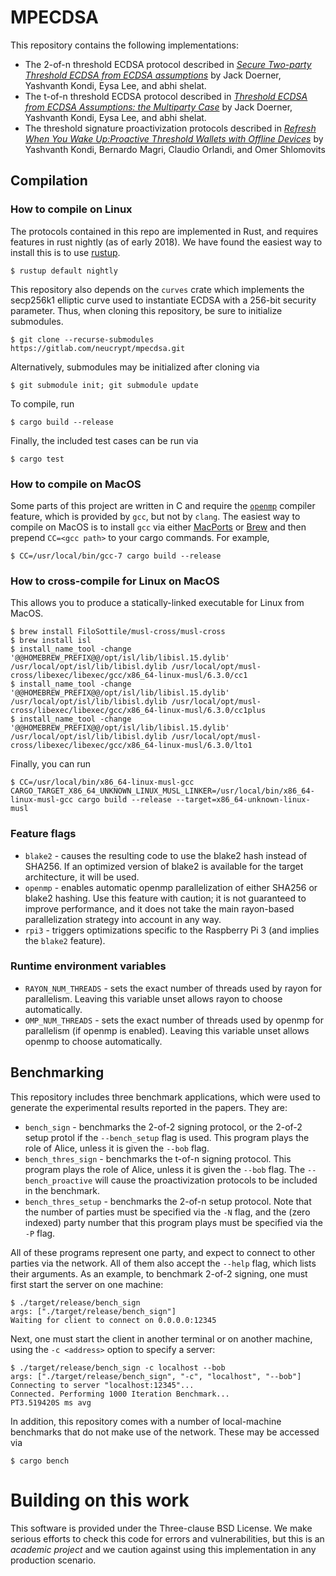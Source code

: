 # MPECDSA

This repository contains the following implementations: 
* The 2-of-n threshold ECDSA protocol described in
[_Secure Two-party Threshold ECDSA from ECDSA assumptions_](https://eprint.iacr.org/2018/499) by Jack Doerner, Yashvanth Kondi, Eysa Lee, and abhi shelat.
* The t-of-n threshold ECDSA protocol described in [_Threshold ECDSA from ECDSA Assumptions: the Multiparty Case_](https://eprint.iacr.org/2019/523) by Jack Doerner, Yashvanth Kondi, Eysa Lee, and abhi shelat.
* The threshold signature proactivization protocols described in [_Refresh When You Wake Up:Proactive Threshold Wallets with Offline Devices_](https://eprint.iacr.org/2019/1328) by Yashvanth Kondi, Bernardo Magri, Claudio Orlandi, and Omer Shlomovits

## Compilation

### How to compile on Linux

The protocols contained in this repo are implemented in Rust, and requires features in rust nightly (as of early 2018).  We have found the easiest way to install this is to use [rustup](https://rustup.rs/).
```
$ rustup default nightly
``` 
This repository also depends on the ```curves``` crate which implements the secp256k1 elliptic curve used to instantiate ECDSA with a 256-bit security parameter. Thus, when cloning this repository, be sure to initialize submodules.
```
$ git clone --recurse-submodules https://gitlab.com/neucrypt/mpecdsa.git
```
Alternatively, submodules may be initialized after cloning via
```
$ git submodule init; git submodule update
```
To compile, run
```
$ cargo build --release
```
Finally, the included test cases can be run via
```
$ cargo test
```

### How to compile on MacOS

Some parts of this project are written in C and require the [```openmp```](https://www.openmp.org/) compiler feature, which is provided by ```gcc```, but not by ```clang```. The easiest way to compile on MacOS is to install ```gcc``` via either [MacPorts](https://www.macports.org/) or [Brew](https://brew.sh/) and then prepend ```CC=<gcc path>``` to your cargo commands. For example,
	
```
$ CC=/usr/local/bin/gcc-7 cargo build --release
```
	
  
### How to cross-compile for Linux on MacOS
This allows you to produce a statically-linked executable for Linux from  MacOS.

```
$ brew install FiloSottile/musl-cross/musl-cross
$ brew install isl
$ install_name_tool -change '@@HOMEBREW_PREFIX@@/opt/isl/lib/libisl.15.dylib' /usr/local/opt/isl/lib/libisl.dylib /usr/local/opt/musl-cross/libexec/libexec/gcc/x86_64-linux-musl/6.3.0/cc1
$ install_name_tool -change '@@HOMEBREW_PREFIX@@/opt/isl/lib/libisl.15.dylib' /usr/local/opt/isl/lib/libisl.dylib /usr/local/opt/musl-cross/libexec/libexec/gcc/x86_64-linux-musl/6.3.0/cc1plus
$ install_name_tool -change '@@HOMEBREW_PREFIX@@/opt/isl/lib/libisl.15.dylib' /usr/local/opt/isl/lib/libisl.dylib /usr/local/opt/musl-cross/libexec/libexec/gcc/x86_64-linux-musl/6.3.0/lto1
```
Finally, you can run
```
$ CC=/usr/local/bin/x86_64-linux-musl-gcc CARGO_TARGET_X86_64_UNKNOWN_LINUX_MUSL_LINKER=/usr/local/bin/x86_64-linux-musl-gcc cargo build --release --target=x86_64-unknown-linux-musl
``` 


### Feature flags
* ```blake2``` - causes the resulting code to use the blake2 hash instead of SHA256. If an optimized version of blake2 is available for the target architecture, it will be used.
* ```openmp``` - enables automatic openmp parallelization of either SHA256 or blake2 hashing. Use this feature with caution; it is not guaranteed to improve performance, and it does not take the main rayon-based parallelization strategy into account in any way.
* ```rpi3``` - triggers optimizations specific to the Raspberry Pi 3 (and implies the ```blake2``` feature).


### Runtime environment variables
* ```RAYON_NUM_THREADS``` - sets the exact number of threads used by rayon for parallelism. Leaving this variable unset allows rayon to choose automatically.
* ```OMP_NUM_THREADS``` - sets the exact number of threads used by openmp for parallelism (if openmp is enabled). Leaving this variable unset allows openmp to choose automatically.


## Benchmarking
This repository includes three benchmark applications, which were used to generate the experimental results reported in the papers. They are:

+ ```bench_sign``` - benchmarks the 2-of-2 signing protocol, or the 2-of-2 setup protol if the ```--bench_setup``` flag is used. This program plays the role of Alice, unless it is given the ```--bob``` flag.
+ ```bench_thres_sign``` - benchmarks the t-of-n signing protocol. This program plays the role of Alice, unless it is given the ```--bob``` flag. The ```--bench_proactive``` will cause the proactivization protocols to be included in the benchmark.
+ ```bench_thres_setup``` - benchmarks the 2-of-n setup protocol. Note that the number of parties must be specified via the ```-N``` flag, and the (zero indexed) party number that this program plays must be specified via the ```-P``` flag.

All of these programs represent one party, and expect to connect to other parties via the network. All of them also accept the ```--help``` flag, which lists their arguments. As an example, to benchmark 2-of-2 signing, one must first start the server on one machine:
```
$ ./target/release/bench_sign 
args: ["./target/release/bench_sign"]
Waiting for client to connect on 0.0.0.0:12345
```
Next, one must start the client in another terminal or on another machine, using the ```-c <address>``` option to specify a server:
```
$ ./target/release/bench_sign -c localhost --bob
args: ["./target/release/bench_sign", "-c", "localhost", "--bob"]
Connecting to server "localhost:12345"...
Connected. Performing 1000 Iteration Benchmark...
PT3.519420S ms avg
```

In addition, this repository comes with a number of local-machine benchmarks that do not make use of the network. These may be accessed via

```
$ cargo bench
```

# Building on this work
This software is provided under the Three-clause BSD License. We make serious efforts to check this code for errors and vulnerabilities, but this is an *academic project* and we caution against using this implementation in any production scenario.